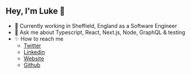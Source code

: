 ## Hey, I'm Luke 👋

- 🌱 Currently working in Sheffield, England as a Software Engineer
- 💬 Ask me about Typescript, React, Next.js, Node, GraphQL & testing 
- ✨ How to reach me
  - [Twitter](https://twitter.com/LukeH_1999)
  - [Linkedin](https://www.linkedin.com/in/lukehowsam)
  - [Website](https://lhowsam.com)
  - [Github](https://github.com/luke-h1)
  
